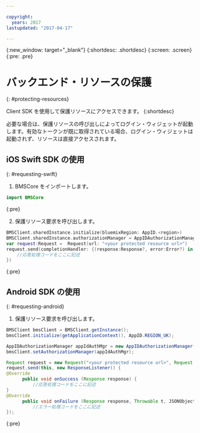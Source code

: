 ```yaml
---

copyright:
  years: 2017
lastupdated: "2017-04-17"

---
```


{:new_window: target="_blank"}
{:shortdesc: .shortdesc}
{:screen: .screen}
{:pre: .pre}

# バックエンド・リソースの保護
{: #protecting-resources}

Client SDK を使用して保護リソースにアクセスできます。
{:shortdesc}

必要な場合は、保護リソースの呼び出しによってログイン・ウィジェットが起動します。有効なトークンが既に取得されている場合、ログイン・ウィジェットは起動されず、リソースは直接アクセスされます。


## iOS Swift SDK の使用
{: #requesting-swift}

1. BMSCore をインポートします。

  ```swift
  import BMSCore
  ```
  {:pre}

2. 保護リソース要求を呼び出します。

  ```swift
  BMSClient.sharedInstance.initialize(bluemixRegion: AppID.<region>)
  BMSClient.sharedInstance.authorizationManager = AppIDAuthorizationManager(appid:AppID.sharedInstance)
  var request:Request =  Request(url: "<your protected resource url>")
  request.send(completionHandler: {(response:Response?, error:Error?) in
      //応答処理コードをここに記述
  })
  ```
  {:pre}


## Android SDK の使用
{: #requesting-android}

1. 保護リソース要求を呼び出します。

  ```java
  BMSClient bmsClient = BMSClient.getInstance();
  bmsClient.initialize(getApplicationContext(), AppID.REGION_UK);

  AppIDAuthorizationManager appIdAuthMgr = new AppIDAuthorizationManager(AppID.getInstance())
  bmsClient.setAuthorizationManager(appIdAuthMgr);

  Request request = new Request("<your protected resource url>", Request.GET);
  request.send(this, new ResponseListener() {
  @Override
		public void onSuccess (Response response) {
			//応答処理コードをここに記述
  }
  @Override
		public void onFailure (Response response, Throwable t, JSONObject extendedInfo) {
			//エラー処理コードをここに記述
  });
  ```
  {:pre}

